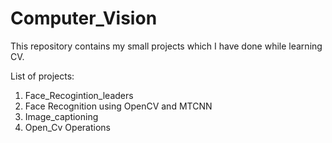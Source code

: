 # Computer_Vision
This repository contains my small projects which I have done while learning CV.

List of projects:
1. Face_Recogintion_leaders
2. Face Recognition using OpenCV and MTCNN
3. Image_captioning
4. Open_Cv Operations 
